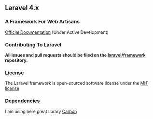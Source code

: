 ## Laravel 4.x

### A Framework For Web Artisans

[Official Documentation](http://four.laravel.com) (Under Active Development)

### Contributing To Laravel

**All issues and pull requests should be filed on the [laravel/framework](http://github.com/laravel/framework) repository.**

### License

The Laravel framework is open-sourced software license under the [MIT license](http://opensource.org/licenses/MIT)

### Dependencies

I am using here great library [Carbon](https://github.com/briannesbitt/Carbon)
